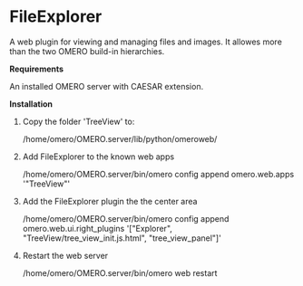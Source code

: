 # FileExplorer
A web plugin for viewing and managing files and images. It allowes more than the two OMERO build-in hierarchies.

**Requirements**

An installed OMERO server with CAESAR extension.

**Installation**

1.	Copy the folder 'TreeView' to:

    /home/omero/OMERO.server/lib/python/omeroweb/

2.	Add FileExplorer to the known web apps

    /home/omero/OMERO.server/bin/omero config append omero.web.apps '"TreeView"'

3.	Add the FileExplorer plugin the the center area

    /home/omero/OMERO.server/bin/omero config append omero.web.ui.right_plugins '["Explorer", "TreeView/tree_view_init.js.html", "tree_view_panel"]'

4.  Restart the web server

    /home/omero/OMERO.server/bin/omero web restart
